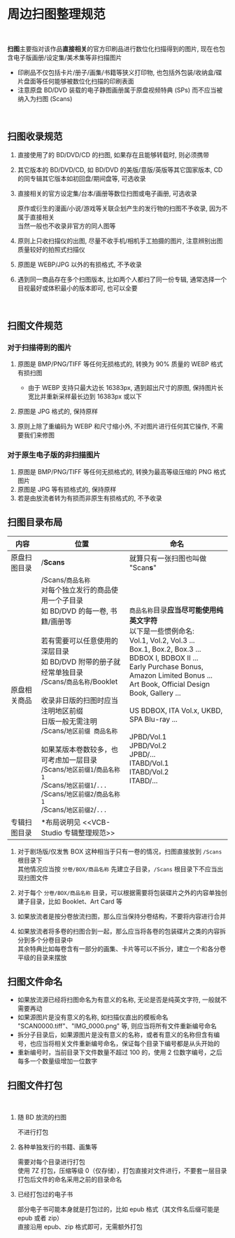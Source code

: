 # 周边扫图整理规范

‍

**扫图**主要指对该作品**直接相关**的官方印刷品进行数位化扫描得到的图片, 现在也包含电子版画册/设定集/美术集等非扫描图片

* 印刷品不仅包括卡片/册子/画集/书籍等狭义打印物, 也包括外包装/收纳盒/碟片盘面等任何能够被数位化扫描的印刷表面
* 注意原盘 BD/DVD 装载的电子静图画册属于原盘视频特典 (SPs) 而不应当被纳入为扫图 (Scans)

‍

## 扫图收录规范

1. 直接使用了的 BD/DVD/CD 的扫图, 如果存在且能够转载时, 则必须携带
2. 其它版本的 BD/DVD/CD, 如 BD/DVD 的美版/意版/英版等其它国家版本, CD 的同专辑其它版本如初回盘/期间盘等, 可选收录
3. 直接相关的官方设定集/台本/画册等数位扫图或电子画册, 可选收录

    原作或衍生的漫画/小说/游戏等关联企划产生的发行物的扫图不予收录, 因为不属于直接相关  
    当然一般也不收录非官方的同人图等
4. 原则上只收扫描仪的出图, 尽量不收手机/相机手工拍摄的图片, 注意辨别出图质量较好的拍照式扫描仪
5. 原图是 WEBP/JPG 以外的有损格式, 不予收录
6. 遇到同一商品存在多个扫图版本, 比如两个人都扫了同一份专辑, 通常选择一个目视最好或体积最小的版本即可, 也可以全要

‍

## 扫图文件规范

### 对于扫描得到的图片

1. 原图是 BMP/PNG/TIFF 等任何无损格式的, 转换为 90% 质量的 WEBP 格式有损扫图

    * 由于 WEBP 支持只最大边长 16383px, 遇到超出尺寸的原图, 保持图片长宽比并重新采样最长边到 16383px 或以下
2. 原图是 JPG 格式的, 保持原样
3. 原则上除了重编码为 WEBP 和尺寸缩小外, 不对图片进行任何其它操作, 不需要我们来修图

### 对于原生电子版的非扫描图片

1. 原图是 BMP/PNG/TIFF 等任何无损格式的, 转换为最高等级压缩的 PNG 格式图片
2. 原图是 JPG 等有损格式的, 保持原样
3. 若是由放流者转为有损而非原生有损格式的, 不予收录



## 扫图目录布局

|内容|位置|命名|
| --------------| ---------------------------------------------------------------------------------------------------------------------------------------------------------------------------| ---------------------------------------------------------------------------------------------------------------------------------------------------------------------------------------------------------------------------------------------------|
|原盘扫图目录|/**Scans**|就算只有一张扫图也叫做 "Scan**s**"|
|原盘相关商品|/Scans/`商品名称`​<br />对每个独立发行的商品使用一个子目录<br />如 BD/DVD 的每一卷, 书籍/画册等<br /><br />若有需要可以任意使用的深层目录<br />如 BD/DVD 附带的册子就经常单独目录<br />/Scans/`商品名称`​/Booklet<br /><br />收录非日版的扫图时应当注明地区前缀<br />日版一般无需注明<br />/Scans/`地区前缀 商品名称`<br /><br />如果某版本卷数较多，也可考虑加一层目录<br />/Scans/`地区前缀1`/`商品名称1`<br />/Scans/`地区前缀1`/`...`<br />/Scans/`地区前缀2`/`商品名称1`<br />/Scans/`地区前缀2`/`...`<br />|​`商品名称`​目录**应当尽可能使用纯英文字符**<br />以下是一些惯例命名:<br />Vol.1, Vol.2, Vol.3 ...<br />Box.1, Box.2, Box.3 ...<br />BDBOX I, BDBOX II ...<br />Early Purchase Bonus, Amazon Limited Bonus ...<br />Art Book, Official Design Book, Gallery ...<br /><br />US BDBOX, ITA Vol.x, UKBD, SPA Blu-ray ...<br /><br />JPBD/Vol.1<br />JPBD/Vol.2<br />JPBD/...<br />ITABD/Vol.1<br />ITABD/Vol.2<br />ITABD/...<br />|
|专辑扫图目录|*布局说明见 <<VCB-Studio 专辑整理规范>>||

1. 对于剧场版/仅发售 BOX 这种相当于只有一卷的情况，扫图直接放到 `/Scans` 根目录下  
   其他情况应当按 `分卷/BOX/商品名称` 先建立子目录，`/Scans` 根目录下不应当出现扫图文件

2. 对于每个 `分卷/BOX/商品名称` 目录，可以根据需要将包装碟片之外的内容单独创建子目录，比如 Booklet、Art Card 等

3. 如果放流者是按分卷放流扫图，那么应当保持分卷结构，不要将内容进行合并
‍
4. 如果放流者将多卷的扫图合到一起，那么应当将各卷的包装碟片之类的内容拆分到多个分卷目录中  
   其余特典比如每卷含有一部分的画集、卡片等可以不拆分，建立一个和各分卷平级的目录来摆放



## 扫图文件命名

* 如果放流源已经将扫图命名为有意义的名称, 无论是否是纯英文字符, 一般就不需要再动
* 如果源图片是没有意义的名称, 如扫描仪直出的模板命名 "SCAN0000.tiff"、"IMG_0000.png" 等, 则应当将所有文件重新编号命名
* 拆分子目录后，如果源图片是没有意义的名称，或者有意义的名称但含有编号，也应当将相关文件重新编号命名，保证每个目录下编号都是从头开始的
* 重新编号时，当前目录下文件数量不超过 100 的，使用 2 位数字编号，之后每多一个数量级增加一位数字
‍


## 扫图文件打包
‍
1. 随 BD 放流的扫图

    ‍不进行打包

2. 各种单独发行的书籍、画集等

    需要对每个目录进行打包  
    使用 7Z 打包，压缩等级 0（仅存储），打包直接对文件进行，不要套一层目录  
    打包后文件的命名采用之前的目录命名

3. 已经打包过的电子书

    部分电子书可能本身就是打包过的，比如 epub 格式（其文件名后缀可能是 epub 或者 zip）  
    直接沿用 epub、zip 格式即可，无需额外打包


